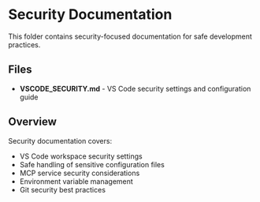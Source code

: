 # Security Documentation

This folder contains security-focused documentation for safe development practices.

## Files

- **VSCODE_SECURITY.md** - VS Code security settings and configuration guide

## Overview

Security documentation covers:

- VS Code workspace security settings
- Safe handling of sensitive configuration files
- MCP service security considerations
- Environment variable management
- Git security best practices
